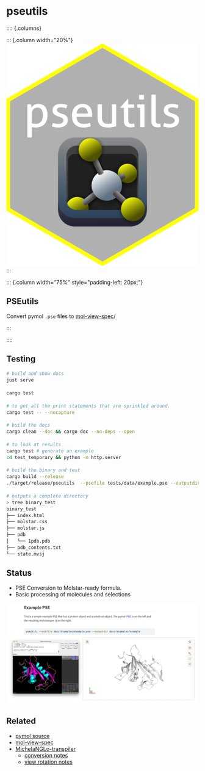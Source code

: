# pseutils


:::: {.columns}

::: {.column width="20%"}
![](docs/pseutils.png)
:::

::: {.column width="75%" style="padding-left: 20px;"}
## PSEutils

Convert pymol `.pse` files to [mol-view-spec](https://github.com/molstar/mol-view-spec)/


:::

::::



## Testing

```sh
# build and show docs
just serve

cargo test

# to get all the print statements that are sprinkled around.
cargo test -- --nocapture

# build the docs
cargo clean --doc && cargo doc --no-deps --open

# to look at results
cargo test # generate an example
cd test_temporary && python -m http.server

# build the binary and test
cargo build --release
./target/release/pseutils  --psefile tests/data/example.pse --outputdir binary_test

# outputs a complete directory
> tree binary_test
binary_test
├── index.html
├── molstar.css
├── molstar.js
├── pdb
│   └── 1pdb.pdb
├── pdb_contents.txt
└── state.mvsj


```

## Status

- PSE Conversion to Molstar-ready formula.
- Basic processing of molecules and selections

![](resources/images/pymol_molstar.png)

## Related

- [pymol source](https://github.com/schrodinger/pymol-open-source)
- [mol-view-spec](https://github.com/molstar/mol-view-spec)
- [MichelaNGLo-transpiler](https://github.com/matteoferla/MichelaNGLo-transpiler)
  - [conversion notes](https://github.com/matteoferla/MichelaNGLo-transpiler/blob/master/docs/conversion.md)
  - [view rotation notes](https://github.com/matteoferla/MichelaNGLo-transpiler/blob/master/docs/notes_on_view_conversion.md)
